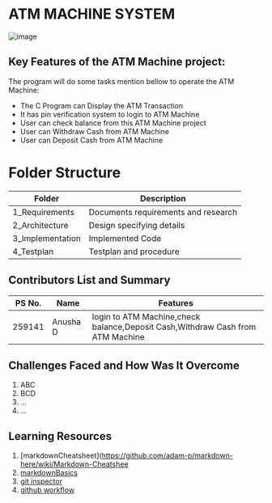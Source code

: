 # ATM MACHINE SYSTEM
![image](https://image.shutterstock.com/image-vector/people-waiting-line-near-atm-600w-1373287826.jpg)


## Key Features of the ATM Machine project:

The program will do some tasks mention bellow to operate the ATM Machine:

* The C Program can Display the ATM Transaction
* It has pin verification system to login to ATM Machine
* User can check balance from this ATM Machine project
* User can  Withdraw Cash from ATM Machine
* User can Deposit Cash from ATM Machine

# Folder Structure

| Folder | Description |
| ----------- | ----------- |
| 1_Requirements| Documents requirements and research|
| 2_Architecture | Design specifying details |
| 3_Implementation| Implemented Code |
| 4_Testplan| Testplan and procedure |

## Contributors List and Summary

PS No. |  Name       |    Features    
-------|  ---------  |----------------
259141 |  Anusha D    | login to ATM Machine,check balance,Deposit Cash,Withdraw Cash from ATM Machine   
   
   ## Challenges Faced and How Was It Overcome

1. ABC
2. BCD
3. ...
4. ...

## Learning Resources
1. [markdownCheatsheet](https://github.com/adam-p/markdown-here/wiki/Markdown-Cheatshee
2. [markdownBasics](https://guides.github.com/features/mastering-markdown/)
3. [git inspector](https://github.com/ejwa/gitinspector.git)
4. [github workflow](https://docs.github.com/en/actions/learn-github-action)
